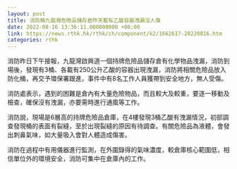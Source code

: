 ```yaml
---
layout: post
title: 消防稱九龍灣危險品儲存倉昨天載有乙酸容器洩漏沒人傷
date: 2022-08-16 13:36:11.000000000 +08:00
link: https://news.rthk.hk/rthk/ch/component/k2/1662617-20220816.htm
categories: rthk
---
```


消防昨日下午接報，九龍灣啟興道一個持牌危險品儲存倉有化學物品洩漏，消防到場後，發現有3桶、各載有250公升乙酸的容器出現洩漏，消防將相關危險品放入防化桶，再交予環保署跟進，事件中有8名工作人員獲帶到安全地方，無人受傷。

消防處表示，遇到的困難是倉內有大量危險物品，而且較大及較重，要逐一移動及檢查，確保沒有洩漏，亦要需時進行通風等工作。

消防說，現場是6層高的持牌危險品倉庫，在4樓發現3桶乙酸有洩漏情況，初部調查發現桶的表面有裂縫，至於出現裂縫的原因有待調查。有關危險品為液體，會發出刺鼻氣味，如大量吸入會對人體造成傷害。

消防在過程中有用儀器進行監測，在外圍錄得的氣味濃度，較倉庫核心範圍低，相信單位外的環境安全，消防可集中在倉庫內的工作。
